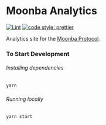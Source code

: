 # Moonba Analytics

[![Lint](https://github.com/moonba-co/moonba-analytics/workflows/Lint/badge.svg)](https://github.com/moonba-co/moonba-analytics/actions?query=workflow%3ALint)
[![code style: prettier](https://img.shields.io/badge/code_style-prettier-ff69b4.svg?style=flat-square)](https://github.com/prettier/prettier)

Analytics site for the [Moonba Protocol](https://moonba.co).

### To Start Development

###### Installing dependencies

```bash
yarn
```

###### Running locally

```bash
yarn start
```
